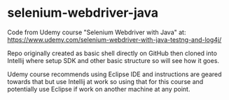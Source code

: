 # selenium-webdriver-java
Code from Udemy course "Selenium Webdriver with Java" at:
  https://www.udemy.com/selenium-webdriver-with-java-testng-and-log4j/

Repo originally created as basic shell directly on GitHub then cloned into Intellij where setup SDK and other basic
structure so will see how it goes.

Udemy course recommends using Eclipse IDE and instructions are geared towards that but use Intellij at work so using
that for this course and potentially use Eclipse if work on another machine at any point.


